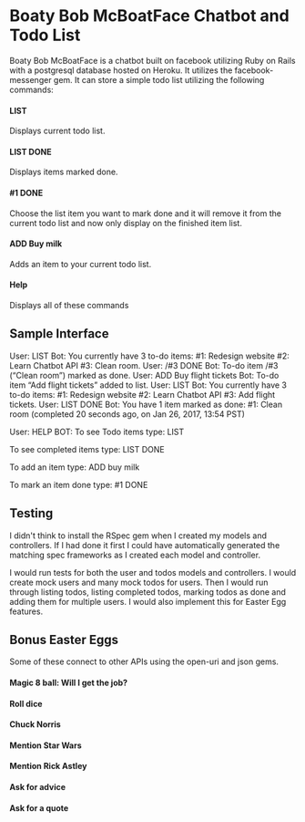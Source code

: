 # Boaty Bob McBoatFace Chatbot and Todo List

Boaty Bob McBoatFace is a chatbot built on facebook utilizing Ruby on Rails with a postgresql database hosted on Heroku. It utilizes the facebook-messenger gem. It can store a simple todo list utilizing the following commands:

#### LIST
Displays current todo list.

#### LIST DONE
Displays items marked done.

#### #1 DONE
Choose the list item you want to mark done and it will remove it from the current todo list and now only display on the finished item list.  

#### ADD Buy milk
Adds an item to your current todo list.  

#### Help
Displays all of these commands

## Sample Interface
User: LIST
Bot: You currently have 3 to-do items:
  #1: Redesign website
  #2: Learn Chatbot API
  #3: Clean room.
User: /#3 DONE
Bot: To-do item /#3 (“Clean room”) marked as done.
User: ADD Buy flight tickets
Bot: To-do item “Add flight tickets” added to list.
User: LIST
Bot: You currently have 3 to-do items:
  #1: Redesign website
  #2: Learn Chatbot API
  #3: Add flight tickets.
User: LIST DONE
Bot: You have 1 item marked as done:
  #1: Clean room (completed 20 seconds ago, on Jan 26, 2017, 13:54 PST)

User: HELP
BOT: To see Todo items type: LIST

To see completed items type: LIST DONE

To add an item type: ADD buy milk

To mark an item done type: #1 DONE

## Testing
I didn't think to install the RSpec gem when I created my models and controllers.  If I had done it first I could have automatically generated the matching spec frameworks as I created each model and controller.  

I would run tests for both the user and todos models and controllers.  I would create mock users and many mock todos for users.  Then I would run through listing todos, listing completed todos, marking todos as done and adding them for multiple users. I would also implement this for Easter Egg features.  

## Bonus Easter Eggs
Some of these connect to other APIs using the open-uri and json gems.  

#### Magic 8 ball: Will I get the job?

#### Roll dice

#### Chuck Norris

#### Mention Star Wars

#### Mention Rick Astley

#### Ask for advice

#### Ask for a quote
